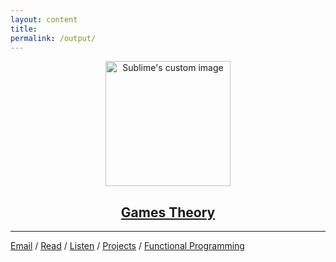 ```yaml
---
layout: content
title: 
permalink: /output/
---
```


<p align="center">
  <img width="200" height="200" src="https://i.imgur.com/oNNIQn2.png" alt="Sublime's custom image"/>
</p>


<center><h2><a href="https://allenleein.github.io/brains/book/">Games Theory</a></h2></center>



---

[Email](mailto:allenleein@gmail.com) / [Read](https://allenleein.github.io/brains/read/) / [Listen](https://allenleein.github.io/brains/listen/) / [Projects](https://allenleein.github.io/brains/projects/) / [Functional Programming](https://allenleein.github.io/brains/fp/)